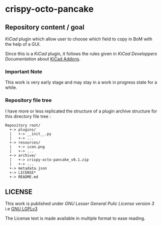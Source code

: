 crispy-octo-pancake
===================

Repository content / goal
-------------------------

_KiCad_ plugin which allow user to choose which field to copy in BoM with the
help of a GUI.

Since this is a _KiCad_ plugin, it follows the rules given in _KiCad_
_Developpers Documentation_ about
[KiCad Addons](https://dev-docs.kicad.org/en/addons/).


### Important Note

This work is very early stage and may stay in a work in progress state for a
while.


### Repository file tree

I have more or less replicated the structure of a plugin archive structure for
this directory file tree :

```
Repository root/
  +-> plugins/
  |   +-> __init__.py
  |   +-> ...
  +-> resources/
  |   +-> icon.png
  |   +-> ...
  +-> archive/
  |   +-> crispy-octo-pancake_v0.1.zip
  |   +-> ...
  +-> metadata.json
  +-> LICENSE*
  +-> README.md
```


LICENSE
-------

This work is published under _GNU Lesser General Pulic License version 3_ i.e
[GNU LGPLv3](https://www.gnu.org/licenses/lgpl-3.0.html#license-text)

The License text is made available in multiple format to ease reading.
